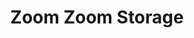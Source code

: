 ---
title: "Zoom Zoom Storage"
url: /markham/zoom-zoom-storage-john-street/
shop: storage rental
---